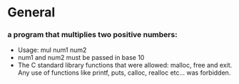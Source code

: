 # General
### a program that multiplies two positive numbers:

- Usage: mul num1 num2
- num1 and num2 must be passed in base 10
- The C standard library functions that were allowed: malloc, free and exit. Any use of functions like printf, puts, calloc, realloc etc… was forbidden.